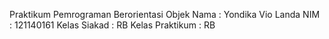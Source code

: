 Praktikum Pemrograman Berorientasi Objek
Nama : Yondika Vio Landa
NIM : 121140161
Kelas Siakad : RB
Kelas Praktikum : RB
